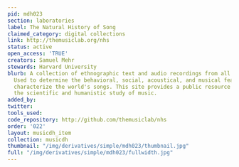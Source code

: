 ```yaml
---
pid: mdh023
section: laboratories
label: The Natural History of Song
claimed_category: digital collections
link: http://themusiclab.org/nhs
status: active
open_access: 'TRUE'
creators: Samuel Mehr
stewards: Harvard University
blurb: A collection of ethnographic text and audio recordings from all over the world.
  Used to determine the behavioral, social, acoustical, and musical features that
  characterize the world's songs. This site provides a public resource to advance
  the scientific and humanistic study of music.
added_by:
twitter:
tools_used:
code_repository: http://github.com/themusiclab/nhs
order: '022'
layout: musicdh_item
collection: musicdh
thumbnail: "/img/derivatives/simple/mdh023/thumbnail.jpg"
full: "/img/derivatives/simple/mdh023/fullwidth.jpg"
---
```

